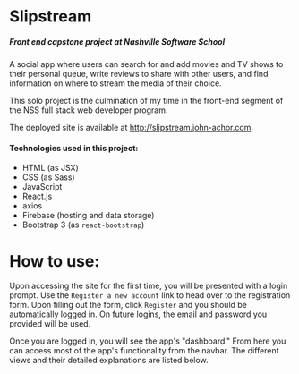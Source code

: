 # Slipstream
##### Front end capstone project at Nashville Software School

A social app where users can search for and add movies and TV shows to their personal queue, write reviews to share with other users, and find information on where to stream the media of their choice.

This solo project is the culmination of my time in the front-end segment of the NSS full stack web developer program.

The deployed site is available at http://slipstream.john-achor.com.

#### Technologies used in this project:

- HTML (as JSX)
- CSS (as Sass)
- JavaScript
- React.js
- axios
- Firebase (hosting and data storage)
- Bootstrap 3 (as `react-bootstrap`)

# How to use:
Upon accessing the site for the first time, you will be presented with a login prompt.  Use the `Register a new account` link to head over to the registration form.  Upon filling out the form, click `Register` and you should be automatically logged in.  On future logins, the email and password you provided will be used.

Once you are logged in, you will see the app's "dashboard." From here you can access most of the app's functionality from the navbar.  The different views and their detailed explanations are listed below.
